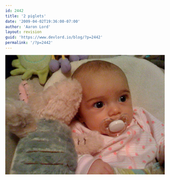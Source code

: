 ```yaml
---
id: 2442
title: '2 piglets'
date: '2009-04-02T19:36:00-07:00'
author: 'Aaron Lord'
layout: revision
guid: 'https://www.devlord.io/blog/?p=2442'
permalink: '/?p=2442'
---
```


<p class="mobile-photo"><a href="/assets/img/2011/10/photo-784545.jpg"><img src="/assets/img/2011/10/photo-784545.jpg?w=300" border="0" alt="" /></a></p><div class="blogger-post-footer"><img width='1' height='1' src="/2-piglets/"' /></div>